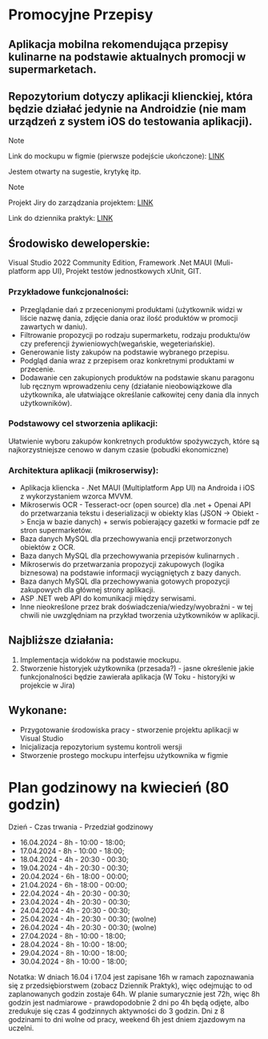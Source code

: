 # Promocyjne Przepisy
## Aplikacja mobilna rekomendująca przepisy kulinarne na podstawie aktualnych promocji w supermarketach.

## Repozytorium dotyczy aplikacji klienckiej, która będzie działać jedynie na Androidzie (nie mam urządzeń z system iOS do testowania aplikacji).

> [!NOTE]
> Link do mockupu w figmie (pierwsze podejście ukończone): [LINK](https://www.figma.com/proto/tv9aa3ogYHgB75HspjybIR/PromocyjnePrzepisy?type=design&node-id=15-854&t=vu8W7AjkR3wcEZRC-1&scaling=contain&page-id=0%3A1)
> 
> Jestem otwarty na sugestie, krytykę itp.

> [!NOTE]
> Projekt Jiry do zarządzania projektem: [LINK](https://id.atlassian.com/invite/p/jira-software?id=W-agM5jUQsSYHxT5gt3NzQ)

Link do dziennika praktyk: [LINK](https://docs.google.com/document/d/1WVQkgTRC11jlCx_qyGrfYsIaDCmFzqLI/edit?usp=sharing&ouid=102039872799773985673&rtpof=true&sd=true)

## Środowisko deweloperskie:
Visual Studio 2022 Community Edition, Framework .Net MAUI (Muli-platform app UI), Projekt testów jednostkowych xUnit, GIT.

### Przykładowe funkcjonalności:
* Przeglądanie dań z przecenionymi produktami (użytkownik widzi w liście nazwę dania, zdjęcie dania oraz ilość produktów w promocji zawartych w daniu).
* Filtrowanie propozycji po rodzaju supermarketu, rodzaju produktu/ów czy preferencji żywieniowych(wegańskie, wegeteriańskie).
* Generowanie listy zakupów na podstawie wybranego przepisu.
* Podgląd dania wraz z przepisem oraz konkretnymi produktami w przecenie.
* Dodawanie cen zakupionych produktów na podstawie skanu paragonu lub ręcznym wprowadzeniu ceny (działanie nieobowiązkowe dla użytkownika, ale ułatwiające określanie całkowitej ceny dania dla innych użytkowników).

### Podstawowy cel stworzenia aplikacji:
Ułatwienie wyboru zakupów konkretnych produktów spożywczych, które są najkorzystniejsze cenowo w danym czasie (pobudki ekonomiczne)

### Architektura aplikacji (mikroserwisy):
* Aplikacja kliencka - .Net MAUI (Multiplatform App UI) na Androida i iOS z wykorzystaniem wzorca MVVM.
* Mikroserwis OCR - Tesseract-ocr (open source) dla .net + Openai API do przetwarzania tekstu i deserializacji w obiekty klas (JSON -> Obiekt -> Encja w bazie danych) + serwis pobierający gazetki w formacie pdf ze stron supermarketów.
* Baza danych MySQL dla przechowywania encji przetworzonych obiektów z OCR.
* Baza danych MySQL dla przechowywania przepisów kulinarnych .
* Mikroserwis do przetwarzania propozycji zakupowych (logika biznesowa) na podstawie informacji wyciągniętych z bazy danych.
* Baza danych MySQL dla przechowywania gotowych propozycji zakupowych dla głównej strony aplikacji.
* ASP .NET web API do komunikacji między serwisami.
* Inne nieokreślone przez brak doświadczenia/wiedzy/wyobraźni - w tej chwili nie uwzględniam na przykład tworzenia użytkowników w aplikacji.

## Najbliższe działania:
1. Implementacja widoków na podstawie mockupu.
2. Stworzenie historyjek użytkownika (przesada?) - jasne określenie jakie funkcjonalności będzie zawierała aplikacja (W Toku - historyjki w projekcie w Jira)

## Wykonane:
* Przygotowanie środowiska pracy - stworzenie projektu aplikacji w Visual Studio
* Inicjalizacja repozytorium systemu kontroli wersji
* Stworzenie prostego mockupu interfejsu użytkownika w figmie

# Plan godzinowy na kwiecień (80 godzin)
Dzień - Czas trwania - Przedział godzinowy
* 16.04.2024 - 8h - 10:00 - 18:00;
* 17.04.2024 - 8h - 10:00 - 18:00;
* 18.04.2024 - 4h - 20:30 - 00:30;
* 19.04.2024 - 4h - 20:30 - 00:30;
* 20.04.2024 - 6h - 18:00 - 00:00;
* 21.04.2024 - 6h - 18:00 - 00:00;
* 22.04.2024 - 4h - 20:30 - 00:30;
* 23.04.2024 - 4h - 20:30 - 00:30;
* 24.04.2024 - 4h - 20:30 - 00:30;
* 25.04.2024 - 4h - 20:30 - 00:30; (wolne)
* 26.04.2024 - 4h - 20:30 - 00:30; (wolne)
* 27.04.2024 - 8h - 10:00 - 18:00;
* 28.04.2024 - 8h - 10:00 - 18:00;
* 29.04.2024 - 8h - 10:00 - 18:00;
* 30.04.2024 - 8h - 10:00 - 18:00;

Notatka: W dniach 16.04 i 17.04 jest zapisane 16h w ramach zapoznawania się z przedsiębiorstwem (zobacz Dziennik Praktyk), więc odejmując to od zaplanowanych godzin zostaje 64h. W planie sumarycznie jest 72h, więc 8h godzin jest nadmiarowe - prawdopodobnie 2 dni po 4h będą odjęte, albo zredukuje się czas 4 godzinnych aktywności do 3 godzin. Dni z 8 godzinami to dni wolne od pracy, weekend 6h jest dniem zjazdowym na uczelni.
